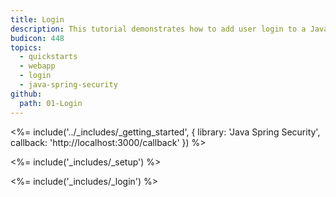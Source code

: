 ```yaml
---
title: Login
description: This tutorial demonstrates how to add user login to a Java Spring Security web application.
budicon: 448
topics:
  - quickstarts
  - webapp
  - login
  - java-spring-security
github:
  path: 01-Login
---
```

<%= include('../_includes/_getting_started', { library: 'Java Spring Security', callback: 'http://localhost:3000/callback' }) %>

<%= include('_includes/_setup') %>

<%= include('_includes/_login') %>

